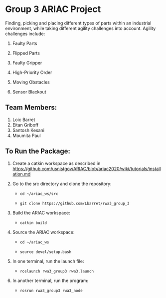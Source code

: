 # Group 3 ARIAC Project
Finding, picking and placing different types of parts within an industrial environment, while taking different agility challenges into account.
Agility challenges include:
1. Faulty Parts

2. Flipped Parts

3. Faulty Gripper

4. High-Priority Order

5. Moving Obstacles
 
6. Sensor Blackout

## Team Members:
1. Loic Barret
2. Eitan Griboff
3. Santosh Kesani
4. Moumita Paul

## To Run the Package:

1. Create a catkin workspace as described in https://github.com/usnistgov/ARIAC/blob/ariac2020/wiki/tutorials/installation.md

2. Go to the src directory and clone the repository:

   - `cd ~/ariac_ws/src`

   - `git clone https://github.com/Lbarret/rwa3_group_3`

3. Build the ARIAC workspace:

   - `catkin build`

4. Source the ARIAC workspace:

   - `cd ~/ariac_ws`
   
   - `source devel/setup.bash`

5. In one terminal, run the launch file:

   - `roslaunch rwa3_group3 rwa3.launch`

6. In another terminal, run the program:

   - `rosrun rwa3_group3 rwa3_node`
